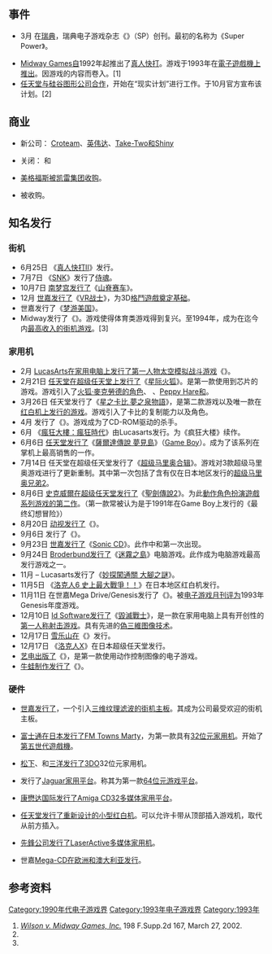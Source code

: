 ## 事件

  - 3月 在[瑞典](../Page/瑞典.md "wikilink")，瑞典电子游戏杂志《》（SP）创刊。最初的名称为《Super
    Power》。

<!-- end list -->

  - [Midway
    Games自](../Page/Midway.md "wikilink")1992年起推出了[真人快打](https://zh.wikipedia.org/wiki/真人快打_\(1992年游戏\) "wikilink")。游戏于1993年在[電子遊戲機上推出](../Page/電子遊戲機.md "wikilink")。因游戏的内容而卷入。\[1\]
  - [任天堂与](../Page/任天堂.md "wikilink")[硅谷图形公司合作](../Page/硅谷图形公司.md "wikilink")，开始在“现实计划”进行工作。于10月官方宣布该计划。\[2\]

## 商业

  - 新公司：
    [Croteam](../Page/Croteam.md "wikilink")、[英伟达](../Page/英伟达.md "wikilink")、[Take-Two和](../Page/Take-Two_Interactive.md "wikilink")[Shiny](../Page/Shiny_Entertainment.md "wikilink")

  - 关闭： 和

  - [美格福斯被](../Page/美格福斯.md "wikilink")[凯雷集团收购](../Page/凯雷集团.md "wikilink")。

  - 被收购。

## 知名发行

### 街机

  - 6月25日 《[真人快打II](https://zh.wikipedia.org/wiki/真人快打II "wikilink")》发行。
  - 7月7日
    《[SNK](../Page/SNK.md "wikilink")》发行了[侍魂](../Page/侍魂系列.md "wikilink")。
  - 10月7日
    [南梦宫发行了](../Page/南梦宫.md "wikilink")《[山脊赛车](https://zh.wikipedia.org/wiki/Ridge_Racer_\(video_game\) "wikilink")》。
  - 12月
    [世嘉发行了](../Page/世嘉.md "wikilink")《[VR战士](https://zh.wikipedia.org/wiki/VR战士_\(游戏\) "wikilink")》，为3D[格鬥遊戲奠定基础](../Page/格鬥遊戲.md "wikilink")。
  - 世嘉发行了《[梦游美国](https://zh.wikipedia.org/wiki/梦游美国_\(游戏\) "wikilink")》。
  - Midway发行了《》。游戏使得体育类游戏得到复兴。至1994年，成为在迄今内[最高收入的街机游戏](../Page/街机.md "wikilink")。\[3\]

### 家用机

  - 2月
    [LucasArts在家用电脑上发行了第一人物太空模拟战斗游戏](https://zh.wikipedia.org/wiki/LucasArts "wikilink")《》。
  - 2月21日
    [任天堂在超级任天堂上发行了](../Page/任天堂.md "wikilink")《[星际火狐](../Page/星际火狐_\(游戏\).md "wikilink")》。是第一款使用到芯片的游戏。游戏引入了[火狐·麥克勞德的角色](https://zh.wikipedia.org/wiki/星際火狐系列角色列表#火狐·麥克勞德 "wikilink")、
    、[Peppy Hare和](../Page/星際火狐系列角色列表.md "wikilink")。
  - 3月26日 任天堂发行了《[星之卡比
    夢之泉物語](../Page/星之卡比_夢之泉物語.md "wikilink")》，是第二款游戏以及唯一款在[红白机上发行的游戏](../Page/红白机.md "wikilink")。游戏引入了卡比的复制能力以及角色。
  - 4月 发行了《》。游戏成为了CD-ROM驱动的杀手。
  - 6月 《[瘋狂大樓：瘋狂時代](../Page/瘋狂時代.md "wikilink")》由Lucasarts发行。为《疯狂大楼》续作。
  - 6月6日 [任天堂发行了](../Page/任天堂.md "wikilink")《[薩爾達傳說
    夢見島](https://zh.wikipedia.org/wiki/薩爾達傳說_夢見島 "wikilink")》（[Game
    Boy](../Page/Game_Boy.md "wikilink")）。成为了该系列在掌机上最高销售的一作。
  - 7月14日
    任天堂在超级任天堂发行了《[超级马里奥合辑](../Page/超级马里奥合辑.md "wikilink")》。游戏对3款超级马里奥游戏进行了更新重制。其中第一次包括了含有仅在日本地区发行的[超级马里奥兄弟2](../Page/超级马里奥兄弟2.md "wikilink")。
  - 8月6日
    [史克威爾在超级任天堂发行了](../Page/史克威爾.md "wikilink")《[聖劍傳說2](../Page/聖劍傳說2.md "wikilink")》。为此[動作角色扮演遊戲系列游戏的第二作](../Page/動作角色扮演遊戲.md "wikilink")。（第一款常被认为是于1991年在Game
    Boy上发行的《最终幻想冒险》）
  - 8月20日 [动视发行了](../Page/动视.md "wikilink")《》。
  - 9月6日 发行了《》。
  - 9月23日 [世嘉发行了](../Page/世嘉.md "wikilink")《[Sonic
    CD](https://zh.wikipedia.org/wiki/Sonic_CD "wikilink")》。此作中和第一次出现。
  - 9月24日
    [Broderbund发行了](../Page/Brøderbund.md "wikilink")《[迷霧之島](../Page/迷霧之島.md "wikilink")》电脑游戏。此作成为电脑游戏最高发行游戏之一。
  - 11月 – Lucasarts发行了《[妙探闖通關 大腳之謎](../Page/妙探闖通關_大腳之謎.md "wikilink")》。
  - 11月5日 《[洛克人6
    史上最大戰爭！！](https://zh.wikipedia.org/wiki/洛克人6_史上最大戰爭！！ "wikilink")》在日本地区红白机发行。
  - 11月11日 在世嘉Mega
    Drive/Genesis发行了《》。被[电子游戏月刊评为](https://zh.wikipedia.org/wiki/电子游戏月刊 "wikilink")1993年Genesis年度游戏。
  - 12月10日 [Id
    Software发行了](../Page/Id_Software.md "wikilink")《[毀滅戰士](../Page/毀滅戰士_\(1993年遊戲\).md "wikilink")》，是一款在家用电脑上具有开创性的[第一人称射击游戏](../Page/第一人称射击游戏.md "wikilink")。具有先进的[偽三維图像技术](../Page/偽三維.md "wikilink")。
  - 12月17日 [雪乐山在](../Page/雪乐山.md "wikilink")《》发行。
  - 12月17日 《[洛克人X](../Page/洛克人X系列.md "wikilink")》在日本超级任天堂发行。
  - [艺电出版了](../Page/艺电.md "wikilink")《》，是第一款使用动作控制图像的电子游戏。
  - [牛蛙制作发行了](../Page/牛蛙制作.md "wikilink")《》。

### 硬件

  - [世嘉发行了](../Page/世嘉.md "wikilink")，一个引入[三维](../Page/三维计算机图形.md "wikilink")[纹理滤波的](../Page/纹理滤波.md "wikilink")[街机主板](../Page/街机主板.md "wikilink")。其成为公司最受欢迎的街机主板。

  - [富士通在日本发行了](../Page/富士通.md "wikilink")[FM Towns
    Marty](../Page/FM_Towns_Marty.md "wikilink")，为第一款具有[32位元家用机](../Page/32位元.md "wikilink")。开始了[第五世代遊戲機](https://zh.wikipedia.org/wiki/第五世代遊戲機歷史 "wikilink")。

  - [松下](../Page/松下電器.md "wikilink")、和[三洋发行了](../Page/三洋電機.md "wikilink")[3DO](../Page/3DO.md "wikilink")32位元家用机。

  - 发行了[Jaguar家用平台](../Page/雅达利Jaguar.md "wikilink")。称其为第一款[64位元游戏平台](../Page/64位元.md "wikilink")。

  - [康懋达国际发行了](../Page/康懋达国际.md "wikilink")[Amiga
    CD32多媒体家用平台](https://zh.wikipedia.org/wiki/Amiga_CD32 "wikilink")。

  - [任天堂发行了重新设计的小型](../Page/任天堂.md "wikilink")[红白机](../Page/红白机.md "wikilink")。可以允许卡带从顶部插入游戏机，取代从前方插入。

  - [先鋒公司发行了](https://zh.wikipedia.org/wiki/先鋒公司 "wikilink")[LaserActive多媒体家用机](../Page/Pioneer_LaserActive.md "wikilink")。

  - 世嘉[Mega-CD在欧洲和澳大利亚发行](../Page/Mega-CD.md "wikilink")。

## 参考资料

[Category:1990年代电子游戏界](https://zh.wikipedia.org/wiki/Category:1990年代电子游戏界 "wikilink")
[Category:1993年电子游戏界](https://zh.wikipedia.org/wiki/Category:1993年电子游戏界 "wikilink")
[Category:1993年](https://zh.wikipedia.org/wiki/Category:1993年 "wikilink")

1.  *[Wilson v. Midway Games,
    Inc.](https://www.webcitation.org/5mG1Vbyra?url=http://www.unc.edu/~dlthomas/Videogames/Midway%20Games.pdf)*
    198 F.Supp.2d 167, March 27, 2002.
2.
3.